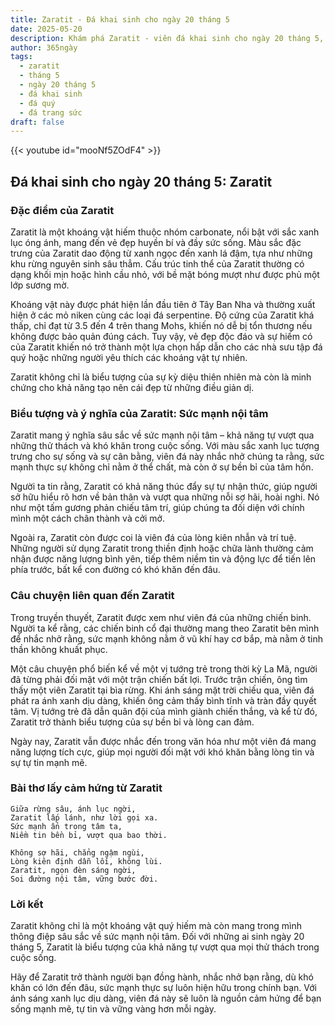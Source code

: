 ```yaml
---
title: Zaratit - Đá khai sinh cho ngày 20 tháng 5
date: 2025-05-20
description: Khám phá Zaratit - viên đá khai sinh cho ngày 20 tháng 5, biểu tượng của Sức mạnh nội tâm. Cùng tìm hiểu ý nghĩa sâu sắc của viên đá độc đáo này.
author: 365ngày
tags:
  - zaratit
  - tháng 5
  - ngày 20 tháng 5
  - đá khai sinh
  - đá quý
  - đá trang sức
draft: false
---
```


{{< youtube id="mooNf5ZOdF4" >}}

## Đá khai sinh cho ngày 20 tháng 5: Zaratit

### Đặc điểm của Zaratit

Zaratit là một khoáng vật hiếm thuộc nhóm carbonate, nổi bật với sắc xanh lục óng ánh, mang đến vẻ đẹp huyền bí và đầy sức sống. Màu sắc đặc trưng của Zaratit dao động từ xanh ngọc đến xanh lá đậm, tựa như những khu rừng nguyên sinh sâu thẳm. Cấu trúc tinh thể của Zaratit thường có dạng khối mịn hoặc hình cầu nhỏ, với bề mặt bóng mượt như được phủ một lớp sương mờ.

Khoáng vật này được phát hiện lần đầu tiên ở Tây Ban Nha và thường xuất hiện ở các mỏ niken cùng các loại đá serpentine. Độ cứng của Zaratit khá thấp, chỉ đạt từ 3.5 đến 4 trên thang Mohs, khiến nó dễ bị tổn thương nếu không được bảo quản đúng cách. Tuy vậy, vẻ đẹp độc đáo và sự hiếm có của Zaratit khiến nó trở thành một lựa chọn hấp dẫn cho các nhà sưu tập đá quý hoặc những người yêu thích các khoáng vật tự nhiên.

Zaratit không chỉ là biểu tượng của sự kỳ diệu thiên nhiên mà còn là minh chứng cho khả năng tạo nên cái đẹp từ những điều giản dị.

### Biểu tượng và ý nghĩa của Zaratit: Sức mạnh nội tâm

Zaratit mang ý nghĩa sâu sắc về sức mạnh nội tâm – khả năng tự vượt qua những thử thách và khó khăn trong cuộc sống. Với màu sắc xanh lục tượng trưng cho sự sống và sự cân bằng, viên đá này nhắc nhở chúng ta rằng, sức mạnh thực sự không chỉ nằm ở thể chất, mà còn ở sự bền bỉ của tâm hồn.

Người ta tin rằng, Zaratit có khả năng thúc đẩy sự tự nhận thức, giúp người sở hữu hiểu rõ hơn về bản thân và vượt qua những nỗi sợ hãi, hoài nghi. Nó như một tấm gương phản chiếu tâm trí, giúp chúng ta đối diện với chính mình một cách chân thành và cởi mở.

Ngoài ra, Zaratit còn được coi là viên đá của lòng kiên nhẫn và trí tuệ. Những người sử dụng Zaratit trong thiền định hoặc chữa lành thường cảm nhận được năng lượng bình yên, tiếp thêm niềm tin và động lực để tiến lên phía trước, bất kể con đường có khó khăn đến đâu.

### Câu chuyện liên quan đến Zaratit

Trong truyền thuyết, Zaratit được xem như viên đá của những chiến binh. Người ta kể rằng, các chiến binh cổ đại thường mang theo Zaratit bên mình để nhắc nhở rằng, sức mạnh không nằm ở vũ khí hay cơ bắp, mà nằm ở tinh thần không khuất phục.

Một câu chuyện phổ biến kể về một vị tướng trẻ trong thời kỳ La Mã, người đã từng phải đối mặt với một trận chiến bất lợi. Trước trận chiến, ông tìm thấy một viên Zaratit tại bìa rừng. Khi ánh sáng mặt trời chiếu qua, viên đá phát ra ánh xanh dịu dàng, khiến ông cảm thấy bình tĩnh và tràn đầy quyết tâm. Vị tướng trẻ đã dẫn quân đội của mình giành chiến thắng, và kể từ đó, Zaratit trở thành biểu tượng của sự bền bỉ và lòng can đảm.

Ngày nay, Zaratit vẫn được nhắc đến trong văn hóa như một viên đá mang năng lượng tích cực, giúp mọi người đối mặt với khó khăn bằng lòng tin và sự tự tin mạnh mẽ.

### Bài thơ lấy cảm hứng từ Zaratit

```
Giữa rừng sâu, ánh lục ngời,  
Zaratit lấp lánh, như lời gọi xa.  
Sức mạnh ẩn trong tâm ta,  
Niềm tin bền bỉ, vượt qua bao thời.  

Không sợ hãi, chẳng ngậm ngùi,  
Lòng kiên định dẫn lối, không lùi.  
Zaratit, ngọn đèn sáng ngời,  
Soi đường nội tâm, vững bước đời.  
```

### Lời kết

Zaratit không chỉ là một khoáng vật quý hiếm mà còn mang trong mình thông điệp sâu sắc về sức mạnh nội tâm. Đối với những ai sinh ngày 20 tháng 5, Zaratit là biểu tượng của khả năng tự vượt qua mọi thử thách trong cuộc sống.

Hãy để Zaratit trở thành người bạn đồng hành, nhắc nhở bạn rằng, dù khó khăn có lớn đến đâu, sức mạnh thực sự luôn hiện hữu trong chính bạn. Với ánh sáng xanh lục dịu dàng, viên đá này sẽ luôn là nguồn cảm hứng để bạn sống mạnh mẽ, tự tin và vững vàng hơn mỗi ngày.
